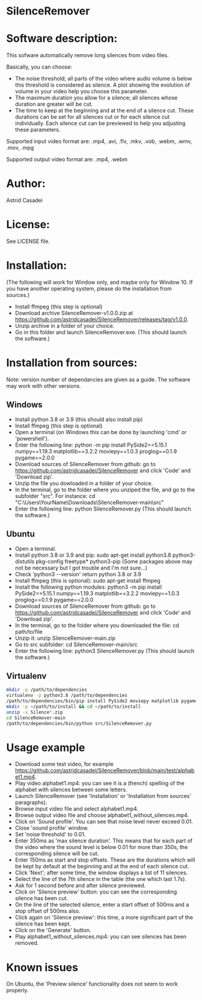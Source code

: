 # SilenceRemover
 
Software description:
======================

This sofware automatically remove long silences from video files.

Basically, you can choose:
* The noise threshold; all parts of the video where audio volume is below this threshold is considered as silence.
  A plot showing the evolution of volume in your video help you choose this parameter.
* The maximum duration you allow for a silence; all silences whose duration are greater will be cut.
* The time to keep at the beginning and at the end of a silence cut. 
  These durations can be set for all silences cut or for each silence cut individually. 
  Each silence cut can be previewed to help you adjusting these parameters.

Supported input video format are: .mp4, .avi, .flv, .mkv, .vob, .webm, .wmv, .mov, .mpg

Supported output video format are: .mp4, .webm

Author: 
=======

Astrid Casadei

License: 
========

See LICENSE file.

Installation:
=============

(The following will work for Window only, and maybe only for Window 10. If you have another operating system, please do the installation from sources.)

* Install ffmpeg (this step is optional)
* Download archive SilenceRemover-v1.0.0.zip at https://github.com/astridcasadei/SilenceRemover/releases/tag/v1.0.0.
* Unzip archive in a folder of your choice.
* Go in this folder and launch SilenceRemover.exe. (This should launch the software.)

Installation from sources:
==========================

Note: version number of dependancies are given as a guide. The software may work with other versions.

Windows
-------

* Install python 3.8 or 3.9 (this should also install pip)
* Install ffmpeg (this step is optional)
* Open a terminal (on Windows this can be done by launching 'cmd' or 'powershell'). 
* Enter the following line:
  python -m pip install PySide2==5.15.1 numpy==1.19.3 matplotlib==3.2.2 moviepy==1.0.3 proglog==0.1.9 pygame==2.0.0
* Download sources of SilenceRemover from github: 
  go to https://github.com/astridcasadei/SilenceRemover and click 'Code' and 'Download zip'.
* Unzip the file you dowloaded in a folder of your choice.
* In the terminal, go to the folder where you unziped the file, and go to the subfolder "src". For instance:
  cd "C:\Users\YourName\Downloads\SilenceRemover-main\src"
* Enter the following line:
  python SilenceRemover.py
  (This should launch the software.)

Ubuntu
-------

* Open a terminal.
* Install python 3.8 or 3.9 and pip:
  sudo apt-get install python3.8 python3-distutils pkg-config freetype* python3-pip
  (Some packages above may not be necessary but I got trouble and I'm not sure...)
* Check 'python3 --version' return python 3.8 or 3.9 
* Install ffmpeg (this is optional):
  sudo apt-get install ffmpeg
* Install the following python modules:
  python3 -m pip install PySide2==5.15.1 numpy==1.19.3 matplotlib==3.2.2 moviepy==1.0.3 proglog==0.1.9 pygame==2.0.0
* Download sources of SilenceRemover from github: 
  go to https://github.com/astridcasadei/SilenceRemover and click 'Code' and 'Download zip'.
* In the terminal, go to the folder where you downloaded the file:
  cd path/to/file
* Unzip it:
  unzip SilenceRemover-main.zip
* Go to src subfolder:
  cd SilenceRemover-main/src
* Enter the following line:
  python3 SilenceRemover.py
  (This should launch the software.)
  
  

Virtualenv 
-----------

```bash
mkdir -p /path/to/dependencies
virtualenv -p python3.8 /path/to/dependencies
/path/to/dependencies/bin/pip install PySide2 moviepy matplotlib pygame
mkdir -p ~/path/to/install && cd ~/path/to/install
unzip -x Silence*.zip
cd SilenceRemover-main
/path/to/dependencies/bin/python src/SilenceRemover.py
```

Usage example
==============

* Download some test video, for example https://github.com/astridcasadei/SilenceRemover/blob/main/test/alphabet1.mp4.
* Play video alphabet1.mp4: you can see it is a (french) spelling of the alphabet with silences between some letters.
* Launch SilenceRemover (see 'Installation' or 'Installation from sources' paragraphs).
* Browse input video file and select alphabet1.mp4.
* Browse output video file and choose alphabet1_without_silences.mp4.
* Click on 'Sound profile'. You can see that noise level never exceed 0.01.
* Close 'sound profile' window.
* Set 'noise threshold' to 0.01.
* Enter 350ms as 'max silence duration'. This means that for each part of the video where the sound level is below 0.01 for more than 350s, the corresponding silence will be cut.
* Enter 150ms as start and stop offsets. These are the durations which will be kept by default at the beginning and at the end of each silence cut.
* Click 'Next'; after some time, the window displays a list of 11 silences.
* Select the line of the 7th silence in the table (the one which last 1.7s).
* Ask for 1 second before and after silence previewed.
* Click on 'Silence preview' button: you can see the corresponding silence has been cut.
* On the line of the selected silence, enter a start offset of 500ms and a stop offset of 500ms also.
* Click again on 'Silence preview': this time, a more significant part of the silence has been kept.
* Click on the 'Generate' button.
* Play alphabet1_without_silences.mp4: you can see silences has been removed.

Known issues
============

On Ubuntu, the 'Preview silence' functionality does not seem to work properly.
